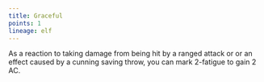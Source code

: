 ```yaml
---
title: Graceful
points: 1
lineage: elf
---
```

As a reaction to taking damage from being hit by a ranged attack or or an effect caused by a cunning saving throw, you can mark 2-fatigue to gain 2 AC.
